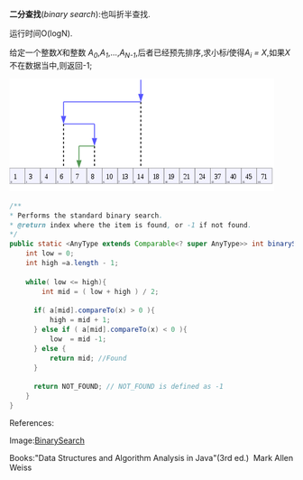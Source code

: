 **二分查找**(*binary search*):也叫折半查找.

运行时间O(logN).

给定一个整数*X*和整数 *A<sub>0</sub>*,*A<sub>1</sub>*,...,*A<sub>N-1</sub>*,后者已经预先排序,求小标*i*使得*A<sub>i</sub> = X*,如果*X*不在数据当中,则返回-1;

![Binary_Search_Depiction.svg](https://github.com/ccccqyc/BookDir/blob/master/Books/Algorithm/image/Binary_Search_Depiction.svg.png)

```java
/**
* Performs the standard binary search.
* @return index where the item is found, or -1 if not found.
*/
public static <AnyType extends Comparable<? super AnyType>> int binarySearch(AnyType[] a, AnyType x) {
	int low = 0;
  	int high =a.length - 1;
  		
  	while( low <= high){
        int mid = ( low + high ) / 2;
      	
      if( a[mid].compareTo(x) > 0 ){
          high = mid + 1;
      } else if ( a[mid].compareTo(x) < 0 ){
          low  = mid -1;
      } else {
          return mid; //Found
      }
      
      return NOT_FOUND; // NOT_FOUND is defined as -1
    }
}
```



References:

Image:[BinarySearch](https://en.wikipedia.org/wiki/Binary_search_algorithm#/media/File:Binary_Search_Depiction.svg)

Books:"Data Structures and Algorithm Analysis in Java"(3rd ed.)
​	     Mark Allen Weiss

